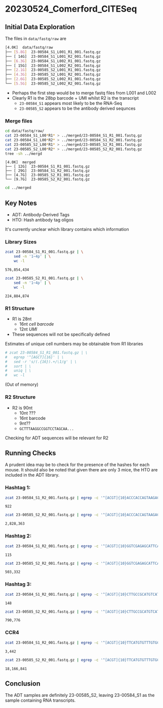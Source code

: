 # 20230524_Comerford_CITESeq

## Initial Data Exploration

The files in `data/fastq/raw` are 

```bash
[4.0K]  data/fastq/raw
├── [5.8G]  23-00584_S1_L001_R1_001.fastq.gz
├── [ 14G]  23-00584_S1_L001_R2_001.fastq.gz
├── [6.3G]  23-00584_S1_L002_R1_001.fastq.gz
├── [ 15G]  23-00584_S1_L002_R2_001.fastq.gz
├── [2.1G]  23-00585_S2_L001_R1_001.fastq.gz
├── [4.3G]  23-00585_S2_L001_R2_001.fastq.gz
├── [2.6G]  23-00585_S2_L002_R1_001.fastq.gz
└── [5.5G]  23-00585_S2_L002_R2_001.fastq.gz
```

- Perhaps the first step would be to merge fastq files from L001 and L002
- Clearly R1 is the 28bp barcode + UMI whilst R2 is the transcript
    + `23-00584_S1` appears most likely to be the RNA-Seq
	+ `23-00585_S2` appears to be the antibody derived sequnces

### Merge files

```bash
cd data/fastq/raw/
cat 23-00584_S1_L00*R1* > ../merged/23-00584_S1_R1_001.fastq.gz
cat 23-00584_S1_L00*R2* > ../merged/23-00584_S1_R2_001.fastq.gz
cat 23-00585_S2_L00*R1* > ../merged/23-00585_S2_R1_001.fastq.gz
cat 23-00585_S2_L00*R2* > ../merged/23-00585_S2_R2_001.fastq.gz
tree -sh ../mergd
```

	[4.0K]  merged
	├── [ 12G]  23-00584_S1_R1_001.fastq.gz
	├── [ 29G]  23-00584_S1_R2_001.fastq.gz
	├── [4.7G]  23-00585_S2_R1_001.fastq.gz
	└── [9.7G]  23-00585_S2_R2_001.fastq.gz

```bash
cd ../merged
```

## Key Notes

- ADT: Antibody-Derived Tags
- HTO: Hash antibody tag oligos

It's currently unclear which library contains which information

### Library Sizes

```bash
zcat 23-00584_S1_R1_001.fastq.gz | \
	sed -n '1~4p' | \
	wc -l
```

	576,854,434

```bash
zcat 23-00585_S2_R1_001.fastq.gz | \
	sed -n '1~4p' | \
	wc -l
```

	224,884,874

### R1 Structure

- R1 is 28nt
    + 16nt *cell barcode*
	+ 12nt *UMI*
- These sequences will not be specifically defined

Estimates of unique cell numbers may be obtainable from R1 libraries

```bash
# zcat 23-00584_S1_R1_001.fastq.gz | \
#   egrep '^[AGCT]{16}' | \
#   sed -r 's/(.{16}).+/\1/g' | \
#   sort | \
#   uniq | \
#   wc -l
```
(Out of memory)


### R2 Structure

- R2 is 90nt
    + 10nt ???
	+ 16nt barcode
	+ 9nt??
	+ `GCTTTAAGGCCGGTCCTAGCAA...`

Checking for ADT sequences will be relevant for R2

## Running Checks

A prudent idea may be to check for the presence of the hashes for each mouse.
It should also be noted that given there are only 3 mice, the HTO are included in the ADT library.

### Hashtag 1:

```bash
zcat 23-00584_S1_R2_001.fastq.gz | egrep -c '^[ACGT]{10}ACCCACCAGTAAGAC'
```
	922

```bash
zcat 23-00585_S2_R2_001.fastq.gz | egrep -c '^[ACGT]{10}ACCCACCAGTAAGAC'
```

	2,828,363

### Hashtag 2:

```bash
zcat 23-00584_S1_R2_001.fastq.gz | egrep -c '^[ACGT]{10}GGTCGAGAGCATTCA'
```
	115

```bash
zcat 23-00585_S2_R2_001.fastq.gz | egrep -c '^[ACGT]{10}GGTCGAGAGCATTCA'
```
	503,332

	
### Hashtag 3:

```bash
zcat 23-00584_S1_R2_001.fastq.gz | egrep -c '^[ACGT]{10}CTTGCCGCATGTCAT'
```
	148

```bash
zcat 23-00585_S2_R2_001.fastq.gz | egrep -c '^[ACGT]{10}CTTGCCGCATGTCAT'
```
	790,776

### CCR4

```bash
zcat 23-00584_S1_R2_001.fastq.gz | egrep -c '^[ACGT]{10}TTCATGTGTTTGTGC'
```

	3,442

```bash
zcat 23-00585_S2_R2_001.fastq.gz | egrep -c '^[ACGT]{10}TTCATGTGTTTGTGC'
```

	18,166,841

## Conclusion

The ADT samples are definitely 23-00585_S2, leaving 23-00584_S1 as the sample containing RNA transcripts.
